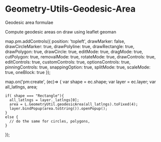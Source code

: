 # Geometry-Utils-Geodesic-Area
Geodesic area formulae


Compute geodesic areas on draw using leaflet geoman

map.pm.addControls({
    position: 'topleft',
    drawMarker: false,
    drawCircleMarker: true,
    drawPolyline: true,
    drawRectangle: true,
    drawPolygon: true,
    drawCircle: true,
    editMode: true,
    dragMode: true,
    cutPolygon: true,
    removalMode: true,
    rotateMode: true,
    drawControls: true,
    editControls: true,
    customControls: true,
    optionsControls: true,
    pinningControls: true,
    snappingOption: true,
    splitMode: true,
    scaleMode: true,
    oneBlock: true
});

map.on('pm:create', (ec)=>
  {
    var shape = ec.shape;
    var layer = ec.layer;
    var all_latlngs, area;
    
    if( shape === "Rectangle"){
      all_latlngs = layer._latlngs[0];
      area = L.GeometryUtil.geodesicArea(all_latlngs).toFixed(4);
      layer.bindPopup(area.toString()).openPopup();
    } 
    else {
      // do the same for circles, polygons, 
    }
  });
